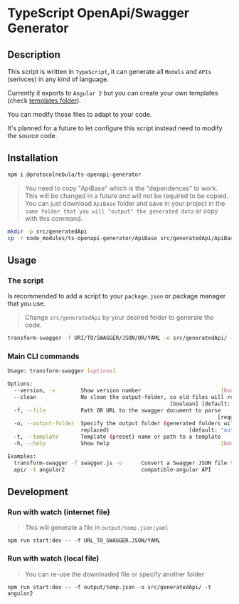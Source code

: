 # TypeScript OpenApi/Swagger Generator

## Description

This script is written in `TypeScript`, it can generate all `Models` and `APIs` (serivces) in any kind of language.

Currently it exports to `Angular 2` but you can create your own templates (check [templates folder](templates)).

You can modify those files to adapt to your code.

It's planned for a future to let configure this script instead need to modify the source code.

## Installation

```bash
npm i @protocolnebula/ts-openapi-generator
```

> You need to copy "ApiBase" which is the "dependences" to work. This will be changed in a future and will not be required to be copied.
> You can just download `ApiBase` folder and save in your project in the `same folder that you will "output" the generated data` or copy with this command.

```bash
mkdir -p src/generatedApi
cp -r node_modules/ts-openapi-generator/ApiBase src/generatedApi/ApiBase
```

## Usage

### The script

Is recommended to add a script to your `package.json` or package manager that you use.

> Change `src/generatedApi` by your desired folder to generate the code.

```bash
transform-swagger -f URI/TO/SWAGGER/JSON/OR/YAML -o src/generatedApi/ -t angular2
```

### Main CLI commands

```bash
Usage: transform-swagger [options]

Options:
  --version, -v        Show version number                         [boolean]
  --clean              No clean the output-folder, so old files will remain
                                                   [boolean] [default: true]
  -f, --file           Path OR URL to the swagger document to parse
                                                                  [required]
  -o, --output-folder  Specify the output folder (generated folders will be
                       replaced)                         [default: "output"]
  -t, --template       Template (preset) name or path to a template
  -h, --help           Show help                                   [boolean]

Examples:
  transform-swagger -f swagger.js -o      Convert a Swagger JSON file to
  api/ -t angular2                        compatible-angular API
```

## Development

### Run with watch (internet file)

> This will generate a file in `output/temp.json|yaml`

```
npm run start:dev -- -f URL_TO_SWAGGER.JSON/YAML
```


### Run with watch (local file)

> You can re-use the downloaded file or specify another folder

```
npm run start:dev -- -f output/temp.json -o src/generatedApi/ -t angular2
```

